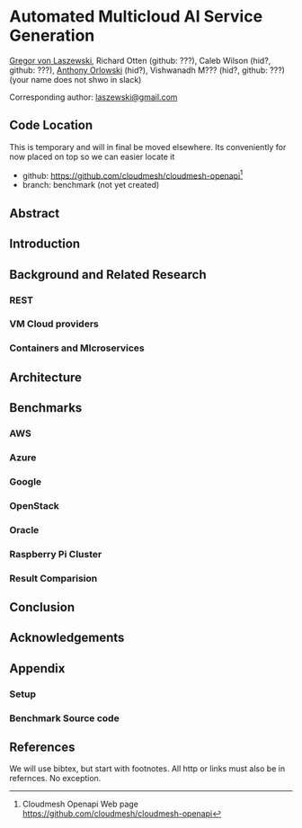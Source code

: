 # Automated Multicloud AI Service Generation

[Gregor von Laszewski](https://laszewski.github.io/), 
Richard Otten (github: ???), 
Caleb Wilson (hid?, github: ???), 
[Anthony Orlowski](https://github.com/aporlowski) (hid?),
Vishwanadh M??? (hid?, github: ???) (your name does not shwo in slack)

Corresponding author: laszewski@gmail.com

## Code Location

This is temporary and will in final be moved elsewhere. Its conveniently for now placed on top so we can easier locate it

* github: <https://github.com/cloudmesh/cloudmesh-openapi>[^cloudmesh-openapi]
* branch: benchmark (not yet created)

## Abstract

## Introduction

## Background and Related Research

### REST

### VM Cloud providers 

### Containers and MIcroservices

## Architecture

## Benchmarks

### AWS

### Azure

### Google

### OpenStack

### Oracle

### Raspberry Pi Cluster

### Result Comparision

## Conclusion

## Acknowledgements


## Appendix

### Setup 

### Benchmark Source code

## References

We will use bibtex, but start with footnotes. All http or links must also be in refernces. No exception.

[^cloudmesh-openapi]: Cloudmesh Openapi Web page <https://github.com/cloudmesh/cloudmesh-openapi>


